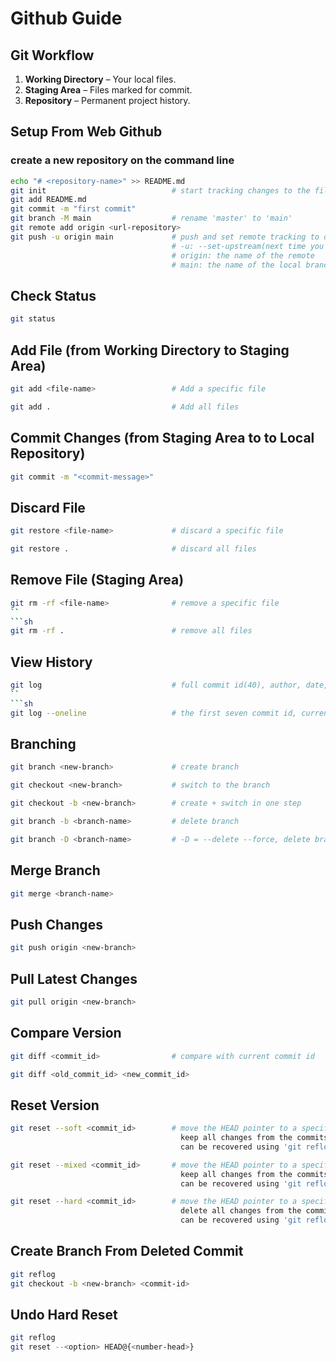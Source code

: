 ﻿# Github Guide
## Git Workflow
1. **Working Directory**            – Your local files.
2. **Staging Area**                 – Files marked for commit.
3. **Repository**                   – Permanent project history.
## Setup From Web Github
### create a new repository on the command line
```sh
echo "# <repository-name>" >> README.md
git init                            # start tracking changes to the files in this folder(working directory)
git add README.md
git commit -m "first commit"
git branch -M main                  # rename 'master' to 'main'
git remote add origin <url-repository>
git push -u origin main             # push and set remote tracking to origin/main
                                    # -u: --set-upstream(next time you can just run git push)
                                    # origin: the name of the remote
                                    # main: the name of the local branch
```
## Check Status
```sh
git status
```
## Add File (from Working Directory to Staging Area)
```sh
git add <file-name>                 # Add a specific file
```
```sh
git add .                           # Add all files
```
## Commit Changes (from Staging Area to to Local Repository)
```sh
git commit -m "<commit-message>"
```
## Discard File
```sh
git restore <file-name>             # discard a specific file
```
```sh
git restore .                       # discard all files
```
## Remove File (Staging Area)
```sh
git rm -rf <file-name>              # remove a specific file
``
```sh
git rm -rf .                        # remove all files
```
## View History
```sh
git log                             # full commit id(40), author, date, current branch, commit
``
```sh
git log --oneline                   # the first seven commit id, current branch, commit
```
## Branching
```sh
git branch <new-branch>             # create branch
```
```sh
git checkout <new-branch>           # switch to the branch
```
```sh
git checkout -b <new-branch>        # create + switch in one step
```
```sh
git branch -b <branch-name>         # delete branch
```
```sh
git branch -D <branch-name>         # -D = --delete --force, delete branch even if it has unmerged commits
```
## Merge Branch
```sh
git merge <branch-name>
```
## Push Changes
```sh
git push origin <new-branch>
```
## Pull Latest Changes
```sh
git pull origin <new-branch>
```
## Compare Version
```sh
git diff <commit_id>                # compare with current commit id
```
```sh
git diff <old_commit_id> <new_commit_id>
```
## Reset Version
```sh
git reset --soft <commit_id>        # move the HEAD pointer to a specified commit,
                                      keep all changes from the commits that were removed in the staging area,
                                      can be recovered using 'git reflog' >> 'git checkout -b <new-branch> <commit-id>'
```
```sh
git reset --mixed <commit_id>       # move the HEAD pointer to a specified commit,
                                      keep all changes from the commits that were removed in the working directory,
                                      can be recovered using 'git reflog'
```
```sh
git reset --hard <commit_id>        # move the HEAD pointer to a specified commit,
                                      delete all changes from the commits that were removed,
                                      can be recovered using 'git reflog'
```
## Create Branch From Deleted Commit
```sh
git reflog
git checkout -b <new-branch> <commit-id>
```
## Undo Hard Reset
```sh
git reflog
git reset --<option> HEAD@{<number-head>}
```
